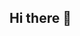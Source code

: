 ## Hi there 👋

<!--
**mjchaker/mjchaker** is a ✨ _special_ ✨ repository because its `README.md` (this file) appears on your GitHub profile.

Here are some ideas to get you started:

- 🔭 I’m currently working on ... _Structure and Interpretation of Comptuer Programs (SICP)_ by Harold Abelson and Gerald Jay Sussman
- 🌱 I’m currently learning ... The Scheme Programming Language
- 👯 I’m looking to collaborate on ... the exercises in SICP
- 🤔 I’m looking for help with ... how to use VSCode
- 💬 Ask me about ... Calculus 1 and Linear Algebra 1
- 📫 How to reach me: ... Call me or text me
- 😄 Pronouns: ... He/him 
- ⚡ Fun fact: ... I was born in Dubai
-->
